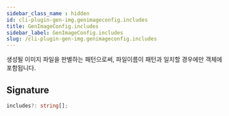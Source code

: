 ```yaml
---
sidebar_class_name : hidden
id: cli-plugin-gen-img.genimageconfig.includes
title: GenImageConfig.includes
sidebar_label: GenImageConfig.includes
slug: /cli-plugin-gen-img.genimageconfig.includes
---
```






생성될 이미지 파일을 판별하는 패턴으로써, 파일이름이 패턴과 일치할 경우에만 객체에 포함됩니다.

## Signature

```typescript
includes?: string[];
```
